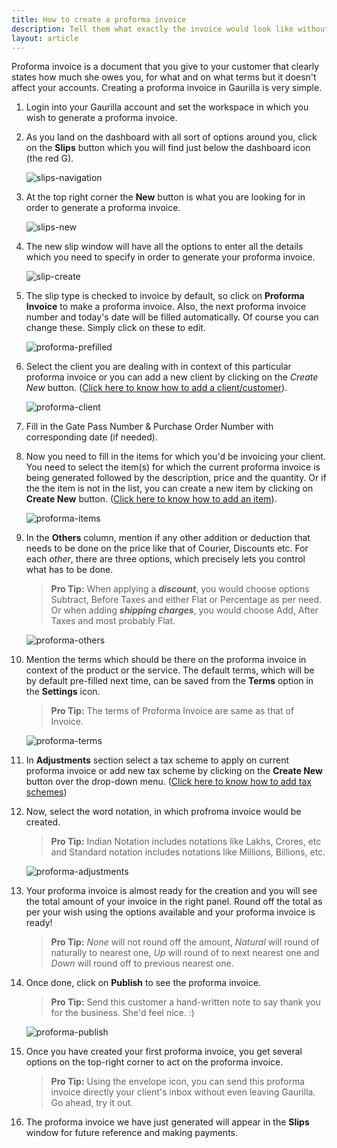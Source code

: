 ```yaml
---
title: How to create a proforma invoice
description: Tell them what exactly the invoice would look like without affecting your accounts
layout: article
---
```

Proforma invoice is a document that you give to your customer that clearly states how much she owes you, for what and on what terms but it doesn't affect your accounts. Creating a proforma invoice in Gaurilla is very simple.

1. Login into your Gaurilla account and set the workspace in which you wish to generate a proforma invoice.

2. As you land on the dashboard with all sort of options around you, click on the **Slips** button which you will find just below the dashboard icon (the red G).

    ![slips-navigation]({{site.url}}/images/slip/slips-navigation.png)

3. At the top right corner the **New** button is what you are looking for in order to generate a proforma invoice.

    ![slips-new]({{site.url}}/images/slip/slips-new.png)

4. The new slip window will have all the options to enter all the details which you need to specify in order to generate your proforma invoice.

    ![slip-create]({{site.url}}/images/slip/slip-create.png)

5. The slip type is checked to invoice by default, so click on **Proforma Invoice** to make a proforma invoice. Also, the next proforma invoice number and today's date will be filled automatically. Of course you can change these. Simply click on these to edit.

    ![proforma-prefilled]({{site.url}}/images/proforma/proforma-prefilled.png)

6. Select the client you are dealing with in context of this particular proforma invoice or you can add a new client by clicking on the *Create New* button. ([Click here to know how to add a client/customer]()).

    ![proforma-client]({{site.url}}/images/proforma/proforma-client.png)

7. Fill in the Gate Pass Number & Purchase Order Number with corresponding date (if needed).

8. Now you need to fill in the items for which you'd be invoicing your client. You need to select the item(s) for which the current proforma invoice is being generated followed by the description, price and the quantity. Or if the the item is not in the list, you can create a new item by clicking on **Create New** button. ([Click here to know how to add an item]()).

    ![proforma-items]({{site.url}}/images/proforma/proforma-items.png)

9. In the **Others** column, mention if any other addition or deduction that needs to be done on the price like that of Courier, Discounts etc. For each *other*, there are three options, which precisely lets you control what has to be done.
    
    > **Pro Tip:** When applying a **_discount_**, you would choose options Subtract, Before Taxes and either Flat or Percentage as per need. Or when adding **_shipping charges_**, you would choose Add, After Taxes and most probably Flat.

    ![proforma-others]({{site.url}}/images/proforma/proforma-others.png)

10. Mention the terms which should be there on the proforma invoice in context of the product or the service. The default terms, which will be by default pre-filled next time, can be saved from the **Terms** option in the **Settings** icon.

    > **Pro Tip:** The terms of Proforma Invoice are same as that of Invoice.

    ![proforma-terms]({{site.url}}/images/proforma/proforma-terms.png)

11. In **Adjustments** section select a tax scheme to apply on current proforma invoice or add new tax scheme by clicking on the **Create New** button over the drop-down menu. ([Click here to know how to add tax schemes]())

12. Now, select the word notation, in which profroma invoice would be created.
    
    > **Pro Tip:** Indian Notation includes notations like Lakhs, Crores, etc and Standard notation includes notations like Millions, Billions, etc.

    ![proforma-adjustments]({{site.url}}/images/proforma/proforma-adjustments.png)

13. Your proforma invoice is almost ready for the creation and you will see the total amount of your invoice in the right panel. Round off the total as per your wish using the options available and your proforma invoice is ready!
    
    > **Pro Tip:** _None_ will not round off the amount, _Natural_ will round of naturally to nearest one, _Up_ will round of to next nearest one and _Down_ will round off to previous nearest one.

14. Once done, click on **Publish** to see the proforma invoice.

    > **Pro Tip:** Send this customer a hand-written note to say thank you for the business. She'd feel nice. :)

    ![proforma-publish]({{site.url}}/images/proforma/proforma-publish.png)

15. Once you have created your first proforma invoice, you get several options on the top-right corner to act on the proforma invoice.
    
    > **Pro Tip:** Using the envelope icon, you can send this proforma invoice directly your client's inbox without even leaving Gaurilla. Go ahead, try it out.

16. The proforma invoice we have just generated will appear in the **Slips** window for future reference and making payments.